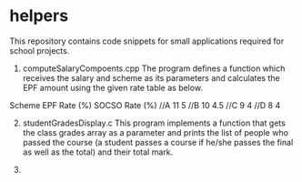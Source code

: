 # helpers
This repository contains code snippets for small applications required for school projects.

1. computeSalaryCompoents.cpp
The program defines a function which receives the salary and scheme as its parameters and 
calculates the EPF amount using the given rate table as below.

Scheme    EPF Rate (%)   SOCSO Rate (%)
//A         11              5
//B         10              4.5
//C         9               4
//D         8               4

2. studentGradesDisplay.c
This program implements a function that gets the class grades array as a parameter and prints the list of people who passed the course (a student passes a course if he/she passes the final as well as the total) and their total mark. 

3.
